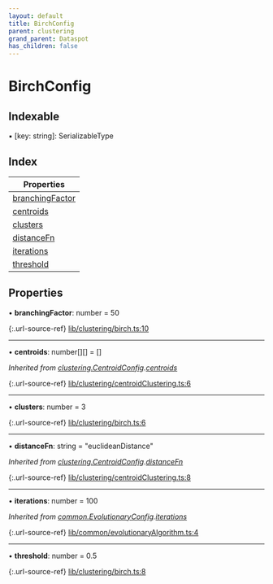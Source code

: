 ```yaml
---
layout: default
title: BirchConfig
parent: clustering
grand_parent: Dataspot
has_children: false
---
```


# BirchConfig

## Indexable

▪ [key: string]: SerializableType

## Index

| Properties |
|-----------|
| [branchingFactor](#branchingfactor) |
| [centroids](#centroids) |
| [clusters](#clusters) |
| [distanceFn](#distancefn) |
| [iterations](#iterations) |
| [threshold](#threshold) |

## Properties

•  **branchingFactor**: number = 50

{:.url-source-ref}
[lib/clustering/birch.ts:10](https://github.com/ascentcore/dataspot/blob/12500c0/lib/clustering/birch.ts#L10)

___

•  **centroids**: number[][] = []

*Inherited from [clustering.CentroidConfig](../clustering_centroidconfig).[centroids](../clustering_centroidconfig#centroids)*

{:.url-source-ref}
[lib/clustering/centroidClustering.ts:6](https://github.com/ascentcore/dataspot/blob/12500c0/lib/clustering/centroidClustering.ts#L6)

___

•  **clusters**: number = 3

{:.url-source-ref}
[lib/clustering/birch.ts:6](https://github.com/ascentcore/dataspot/blob/12500c0/lib/clustering/birch.ts#L6)

___

•  **distanceFn**: string = "euclideanDistance"

*Inherited from [clustering.CentroidConfig](../clustering_centroidconfig).[distanceFn](../clustering_centroidconfig#distancefn)*

{:.url-source-ref}
[lib/clustering/centroidClustering.ts:8](https://github.com/ascentcore/dataspot/blob/12500c0/lib/clustering/centroidClustering.ts#L8)

___

•  **iterations**: number = 100

*Inherited from [common.EvolutionaryConfig](../common_evolutionaryconfig).[iterations](../common_evolutionaryconfig#iterations)*

{:.url-source-ref}
[lib/common/evolutionaryAlgorithm.ts:4](https://github.com/ascentcore/dataspot/blob/12500c0/lib/common/evolutionaryAlgorithm.ts#L4)

___

•  **threshold**: number = 0.5

{:.url-source-ref}
[lib/clustering/birch.ts:8](https://github.com/ascentcore/dataspot/blob/12500c0/lib/clustering/birch.ts#L8)

